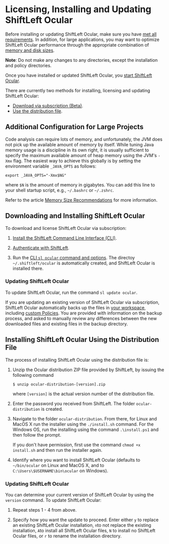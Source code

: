 # Licensing, Installing and Updating ShiftLeft Ocular

Before installing or updating ShiftLeft Ocular, make sure you have [met all requirements](../../introduction/requirements.md). In addition, for large applications, you may want to optimize ShiftLeft Ocular performance through the appropriate combination of [memory and disk sizes](../about/ocular-memory-size.md).

**Note**: Do not make any changes to any directories, except the installation and policy directories.

Once you have installed or updated ShiftLeft Ocular, you [start ShiftLeft Ocular](starting.md).

There are currently two methods for installing, licensing and updating ShiftLeft Ocular:

* [Download via subscription (Beta)](#downloading-and-installing-shiftleft-ocular).
* [Use the distribution file](#installing-shiftleft-ocular-using-the-distribution-file).

## Additional Configuration for Large Projects

Code analysis can require lots of memory, and unfortunately, the JVM does not pick up the available amount of memory by itself. While tuning Java memory usage is a discipline in its own right, it is usually sufficient to specify the maximum available amount of heap memory using the JVM's `-Xmx` flag. The easiest way to achieve this globally is by setting the environment variable `_JAVA_OPTS` as follows:

```
export _JAVA_OPTS="-Xmx$NG"
```
where `$N` is the amount of memory in gigabytes. You can add this line to your shell startup script, e.g., `~/.bashrc` or `~/.zshrc`.

Refer to the article [Memory Size Recommendations](../about/ocular-memory-size.md) for more information.

## Downloading and Installing ShiftLeft Ocular

To download and license ShiftLeft Ocular via subscription:

1. [Install the ShiftLeft Command Line Interface (CLI)](../../using-cli/install-cli.md). 

2. [Authenticate with ShiftLeft](../../using-cli/authenticating.md).

3. Run the [CLI `sl ocular` command and options](../../using-cli/cli-reference.md). The directoy `~/.shiftleft/ocular` is automatically created, and ShiftLeft Ocular is installed there.

### Updating ShiftLeft Ocular

To update ShiftLeft Ocular, run the command `sl update ocular`. 

If you are updating an existing version of ShiftLeft Ocular via subscription, ShiftLeft Ocular automatically backs up the files in [your workspace](../about/ocular-features.md), including [custom Policies](../../policies/custom-policy.md). You are provided with information on the backup process, and asked to manually review any differences between the new downloaded files and existing files in the backup directory.

## Installing ShiftLeft Ocular Using the Distribution File

The process of installing ShiftLeft Ocular using the distribution file is:

1. Unzip the Ocular distribution ZIP file provided by ShiftLeft, by issuing the following command

   ```
   $ unzip ocular-distribution-[version].zip
   ```
     where `[version]` is the actual version number of the distribution file.

2. Enter the password you received from ShiftLeft. The folder `ocular-distribution` is created.

3. Navigate to the folder `ocular-distribution`. From there, for Linux and MacOS X run the installer using the `./install.sh` command. For the Windows OS, run the installing using the command `.\install.ps1` and then follow the prompt.

     If you don't have permission, first use the  command `chmod +x install.sh` and then run the installer again.

4. Identify where you want to install ShiftLeft Ocular (defaults to `~/bin/ocular` on Linux and MacOS X, and to `C:\Users\$USERNAME\bin\ocular` on Windows).


### Updating ShiftLeft Ocular

You can determine your current version of ShiftLeft Ocular by using the `version` command. To update ShiftLeft Ocular:

1. Repeat steps 1 - 4 from above. 

2. Specify how you want the update to proceed. Enter either `y` to replace an existing ShiftLeft Ocular installation, `n`to not replace the existing installation, `A`to install all ShiftLeft Ocular files, `N` to install no ShiftLeft Ocular files, or `r` to rename the installation directory.

